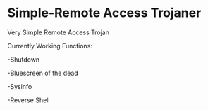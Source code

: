 # Simple-Remote Access Trojaner
Very Simple Remote Access Trojan 

Currently Working Functions:

-Shutdown

-Bluescreen of the dead

-Sysinfo

-Reverse Shell



